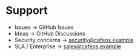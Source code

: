 # Support

- Issues → GitHub Issues  
- Ideas → GitHub Discussions  
- Security concerns → security@cafeos.example  
- SLA / Enterprise → sales@cafeos.example

